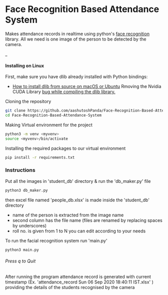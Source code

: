 # Face Recognition Based Attendance System
Makes attendance records in realtime using python's [face recognition](https://pypi.org/project/face-recognition/ "face recognition") library.
All we need is one image of the person to be detected by the camera.

_


#### Installing on Linux

First, make sure you have dlib already installed with Python bindings:

  * [How to install dlib from source on macOS or Ubuntu](https://gist.github.com/ageitgey/629d75c1baac34dfa5ca2a1928a7aeaf)
Rmoving the Nvidia CUDA Library [bug while compiling the dlib library.](https://medium.com/@ageitgey/build-a-hardware-based-face-recognition-system-for-150-with-the-nvidia-jetson-nano-and-python-a25cb8c891fd)

Cloning the repository
```bash
git clone https://github.com/aashutoshPanda/Face-Recognition-Based-Attendance-System.git
cd Face-Recognition-Based-Attendance-System
```
Making Virtual environment for the project
```bash
python3 -m venv <myvenv>
source <myvenv>/bin/activate
```
Installing the required packages to our virtual environment
```bash
pip install -r requirements.txt
```



### Instructions
Put all the images in 'student_db' directory & run the 'db_maker.py' file 
```bash
python3 db_maker.py
```
then excel file named 'people_db.xlsx' is made inside the 'student_db' directory
- name of the person is extracted from the image name
- second column has the file name (files are renamed by replacing spaces by underscores)
- roll no. is given from 1 to N you can edit according to your needs

To run the facial recognition system run 'main.py'
```bash
python3 main.py
```
###### Press q to Quit

After running the program attendance record is generated with current timestamp (Ex. 'attendance_record Sun 06 Sep 2020 18:40:11 IST.xlsx' ) providing the details of the students recognised by the camera
